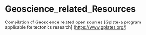 # Geoscience_related_Resources
Compilation of Geoscience related open sources 
[Gplate-a program applicable for tectonics research] (https://www.gplates.org/)
